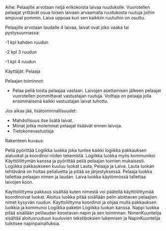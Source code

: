 Aihe:
Pelaajille arvotaan neljä erikokoista laivaa ruudukolle. Vuorotellen pelaajat yrittävät osua toisen laivaan arvaamalla ruudukosta ruutuja joihin ampuvat pommin. Laiva uppoaa kun sen kaikkiin ruutuihin on osuttu.

Pelaajille arvotaan laudalle 4 laivaa, laivat ovat joko vaaka tai pystysuunnassa:

-1 kpl kahden ruudun

-2 kpl 3 ruudun

-1 kpl 4 ruudun


Käyttäjät: Pelaaja

Pelaajan toiminnot:
- Pelaa peliä toista pelaajaa vastaan. Laivojen asettamisen jälkeen pelaajat vuorotellen pommittavat vastustajan ruutuja. Voittaja on pelaaja jolla ensimmäisenä kaikki vastustajan laivat tuhottu.


Jos aikaa jää, lisätoiminnallisuudet:

- Mahdollisuus itse lisätä laivat.
- Miinat jotka molemmat pelaajat lisäävät ennen laivoja.
- Tietokonevastustaja


Rakenteen kuvaus:

Peliä pyörittää Logiikka luokka joka tuntee kaikki logiikka pakkauksen alaluokat ja koordinoi niiden tekemistä. Logiikka luokka myös kommunikoi Käyttöliittymän kanssa ja pyörittää peliä pelaajan toimien mukaisesti. Logiikka pakkaukseen kuuluu luokat Lauta, Pelaaja ja Laiva. Lauta luokan tehtävänä on hoitaa pelialuetta ja pitää se järjestyksessä. Pelaaja luokka tallettaa pelaajan nimen ja laudan. Laiva luokka käytönnössä tallettaa laivojen koon.

Kayttoliittyma pakkaus sisältää kuten nimestä voi päätellä käyttöliittymää koordinoivat luokat. Aloitus luokka pitää sisällään pelin aloittavan pelaajien nimet kysyvän ruudun. Kayttoliittyma koordinoi ja ohjaa muita pakkauksen luokkia ja kommunoi Logiikka paketin Logiikka luokan kanssa. Nappi luokka pitää sisällään pelilaudan koostavan napin ja sen toiminnan. NimenKuuntelija sisältää aloitusruutuun kuuluvien tekstiboksien lukemisen ja NapinKuuntelija tulkitsee napinpainalluksia.




